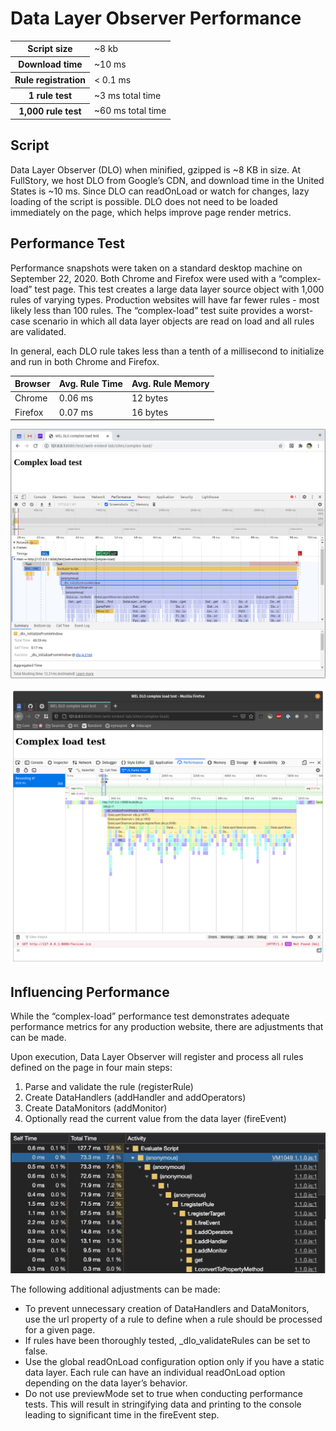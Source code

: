 # Data Layer Observer Performance

<table>
    <tr><th>Script size</th><td>~8 kb</td></tr>
    <tr><th>Download time</th><td>~10 ms</td></tr>
    <tr><th>Rule registration</th><td>&lt; 0.1 ms</td></tr>
    <tr><th>1 rule test</th><td>~3 ms total time</td></tr>
    <tr><th>1,000 rule test</th><td>~60 ms total time</td></tr>
</table>

## Script

Data Layer Observer (DLO) when minified, gzipped is ~8 KB in size.  At FullStory, we host DLO from Google’s CDN, and download time in the United States is ~10 ms.  Since DLO can readOnLoad or watch for changes, lazy loading of the script is possible.  DLO does not need to be loaded immediately on the page, which helps improve page render metrics.

## Performance Test

Performance snapshots were taken on a standard desktop machine on September 22, 2020. Both Chrome and Firefox were used with a “complex-load” test page.  This test creates a large data layer source object with 1,000 rules of varying types. Production websites will have far fewer rules - most likely less than 100 rules. The “complex-load” test suite provides a worst-case scenario in which all data layer objects are read on load and all rules are validated.

In general, each DLO rule takes less than a tenth of a millisecond to initialize and run in both Chrome and Firefox.

| Browser | Avg. Rule Time | Avg. Rule Memory |
| ------- | -------------- | ---------------- |
| Chrome | 0.06 ms | 12 bytes |
| Firefox | 0.07 ms | 16 bytes |


![Chrome run time](./images/chrome-performance.png)

![Firefox run time](./images/firefox-performance.png)

## Influencing Performance

While the “complex-load” performance test demonstrates adequate performance metrics for any production website, there are adjustments that can be made.

Upon execution, Data Layer Observer will register and process all rules defined on the page in four main steps:

1. Parse and validate the rule (registerRule)
1. Create DataHandlers (addHandler and addOperators)
1. Create DataMonitors (addMonitor)
1. Optionally read the current value from the data layer (fireEvent)

![Timing results](./images/dlo-timing.png)

The following additional adjustments can be made:

- To prevent unnecessary creation of DataHandlers and DataMonitors, use the url property of a rule to define when a rule should be processed for a given page.
- If rules have been thoroughly tested, _dlo_validateRules can be set to false.
- Use the global readOnLoad configuration option only if you have a static data layer.  Each rule can have an individual readOnLoad option depending on the data layer’s behavior.
- Do not use previewMode set to true when conducting performance tests.  This will result in stringifying data and printing to the console leading to significant time in the fireEvent step.
